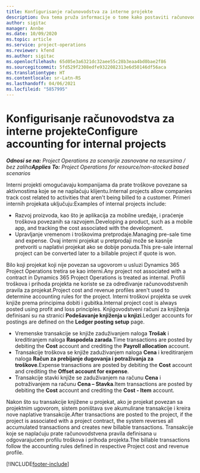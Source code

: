 ```yaml
---
title: Konfigurisanje računovodstva za interne projekte
description: Ova tema pruža informacije o tome kako postaviti računovodstvene prakse za interne projekte u usluzi Project Operations.
author: sigitac
manager: Annbe
ms.date: 10/09/2020
ms.topic: article
ms.service: project-operations
ms.reviewer: kfend
ms.author: sigitac
ms.openlocfilehash: 65d05e3a6321dc32aee55c28b3eaa4bd0bae2f86
ms.sourcegitcommit: 5fd529f2308edfe9322082313e6d50146df56aca
ms.translationtype: HT
ms.contentlocale: sr-Latn-RS
ms.lasthandoff: 04/06/2021
ms.locfileid: "5857995"
---
```

# <a name="configure-accounting-for-internal-projects"></a><span data-ttu-id="25314-103">Konfigurisanje računovodstva za interne projekte</span><span class="sxs-lookup"><span data-stu-id="25314-103">Configure accounting for internal projects</span></span>

<span data-ttu-id="25314-104">_**Odnosi se na:** Project Operations za scenarije zasnovane na resursima / bez zaliha_</span><span class="sxs-lookup"><span data-stu-id="25314-104">_**Applies To:** Project Operations for resource/non-stocked based scenarios_</span></span>

<span data-ttu-id="25314-105">Interni projekti omogućavaju kompanijama da prate troškove povezane sa aktivnostima koje se ne naplaćuju klijentu.</span><span class="sxs-lookup"><span data-stu-id="25314-105">Internal projects allow companies track cost related to activities that aren't being billed to a customer.</span></span> <span data-ttu-id="25314-106">Primeri internih projekata uključuju:</span><span class="sxs-lookup"><span data-stu-id="25314-106">Examples of internal projects include:</span></span>

- <span data-ttu-id="25314-107">Razvoj proizvoda, kao što je aplikacija za mobilne uređaje, i praćenje troškova povezanih sa razvojem.</span><span class="sxs-lookup"><span data-stu-id="25314-107">Developing a product, such as a mobile app, and tracking the cost associated with the development.</span></span>
- <span data-ttu-id="25314-108">Upravljanje vremenom i troškovima pretprodaje.</span><span class="sxs-lookup"><span data-stu-id="25314-108">Managing pre-sale time and expense.</span></span> <span data-ttu-id="25314-109">Ovaj interni projekat u pretprodaji može se kasnije pretvoriti u naplativi projekat ako se dobije ponuda.</span><span class="sxs-lookup"><span data-stu-id="25314-109">This pre-sale internal project can be converted later to a billable project if quote is won.</span></span>

<span data-ttu-id="25314-110">Bilo koji projekat koji nije povezan sa ugovorom u usluzi Dynamics 365 Project Operations tretira se kao interni.</span><span class="sxs-lookup"><span data-stu-id="25314-110">Any project not associated with a contract in Dynamics 365 Project Operations is treated as internal.</span></span> <span data-ttu-id="25314-111">Profili troškova i prihoda projekta ne koriste se za određivanje računovodstvenih pravila za projekat.</span><span class="sxs-lookup"><span data-stu-id="25314-111">Project cost and revenue profiles aren't used to determine accounting rules for the project.</span></span> <span data-ttu-id="25314-112">Interni troškovi projekta se uvek knjiže prema principima dobiti i gubitka.</span><span class="sxs-lookup"><span data-stu-id="25314-112">Internal project cost is always posted using profit and loss principles.</span></span> <span data-ttu-id="25314-113">Knjigovodstveni računi za knjiženja definisani su na stranici **Podešavanje knjiženja u knjizi**.</span><span class="sxs-lookup"><span data-stu-id="25314-113">Ledger accounts for postings are defined on the **Ledger posting setup** page.</span></span>

- <span data-ttu-id="25314-114">Vremenske transakcije se knjiže zaduživanjem naloga **Trošak** i kreditiranjem naloga **Raspodela zarada**.</span><span class="sxs-lookup"><span data-stu-id="25314-114">Time transactions are posted by debiting the **Cost** account and crediting the **Payroll allocation** account.</span></span>
- <span data-ttu-id="25314-115">Transakcije troškova se knjiže zaduživanjem naloga **Cena** i kreditiranjem naloga **Račun za prebijanje dugovanja i potraživanja za troškove**.</span><span class="sxs-lookup"><span data-stu-id="25314-115">Expense transactions are posted by debiting the **Cost** account and crediting the **Offset account for expense**.</span></span>
- <span data-ttu-id="25314-116">Transakcije stavki knjiže se zaduživanjem na računu **Cena** i potraživanjem na računu **Cena – Stavka**.</span><span class="sxs-lookup"><span data-stu-id="25314-116">Item transactions are posted by debiting the **Cost** account and crediting the **Cost - Item** account.</span></span>

<span data-ttu-id="25314-117">Nakon što su transakcije knjižene u projekat, ako je projekat povezan sa projektnim ugovorom, sistem poništava sve akumulirane transakcije i kreira nove naplative transakcije.</span><span class="sxs-lookup"><span data-stu-id="25314-117">After transactions are posted to the project, if the project is associated with a project contract, the system reverses all accumulated transactions and creates new billable transactions.</span></span> <span data-ttu-id="25314-118">Transakcije koje se naplaćuju prate računovodstvena pravila definisana u odgovarajućem profilu troškova i prihoda projekta.</span><span class="sxs-lookup"><span data-stu-id="25314-118">The billable transactions follow the accounting rules defined in respective Project cost and revenue profile.</span></span>




[!INCLUDE[footer-include](../includes/footer-banner.md)]
